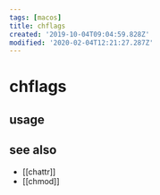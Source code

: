 ```yaml
---
tags: [macos]
title: chflags
created: '2019-10-04T09:04:59.828Z'
modified: '2020-02-04T12:21:27.287Z'
---
```


# chflags

## usage

## see also
- [[chattr]]
- [[chmod]]
